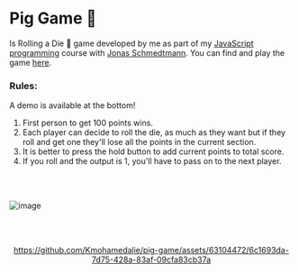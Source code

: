 # Pig Game 🎲
Is Rolling a Die 🎲 game developed by me as part of my [JavaScript programming](https://www.udemy.com/course/the-complete-javascript-course/?utm_campaign=website1010&utm_medium=website1010&utm_source=mycoupon) course with [Jonas Schmedtmann](https://codingheroes.io/). You can find and play the game [here](https://kmohamedalie.github.io/pig-game/).

### Rules:
A demo is available at the bottom!

1. First person to get 100 points wins.
2. Each player can decide to roll the die, as much as they want but if they roll and get one they'll lose all the points in the current section.
3. It is better to press the hold button to add current points to total score.
4. If you roll and the output is 1, you'll have to pass on to the next player.


<br><br>


![image](https://github.com/Kmohamedalie/pig-game/assets/63104472/86f48e12-85d7-4349-a341-bb23f408b02b)


<br><br>


<center>

https://github.com/Kmohamedalie/pig-game/assets/63104472/6c1693da-7d75-428a-83af-09cfa83cb37a



</center>

